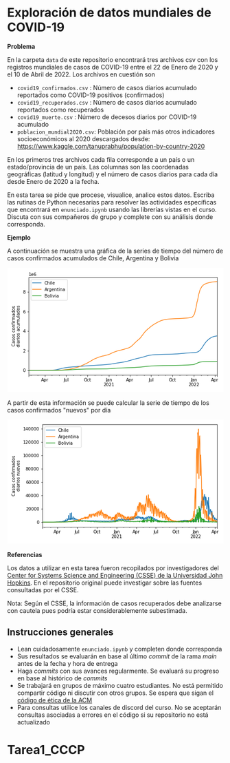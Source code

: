 # Exploración de datos mundiales de COVID-19 

**Problema**

En la carpeta `data` de este repositorio encontrará tres archivos csv con los registros mundiales de casos de COVID-19 entre el 22 de Enero de 2020 y el 10 de Abril de 2022. Los archivos en cuestión son

- `covid19_confirmados.csv` : Número de casos diarios acumulado reportados como COVID-19 positivos (confirmados)
- `covid19_recuperados.csv` : Número de casos diarios acumulado reportados como recuperados 
- `covid19_muerte.csv` : Número de decesos diarios por COVID-19 acumulado 
- `poblacion_mundial2020.csv`:  Población por país más otros indicadores socioeconómicos al 2020 descargados desde: https://www.kaggle.com/tanuprabhu/population-by-country-2020

En los primeros tres archivos cada fila corresponde a un país o un estado/provincia de un país. Las columnas son las coordenadas geográficas (latitud y longitud) y el número de casos diarios para cada día desde Enero de 2020 a la fecha. 

En esta tarea se pide que procese, visualice, analice estos datos. Escriba las rutinas de Python necesarias para resolver las actividades específicas que encontrará en `enunciado.ipynb` usando las librerías vistas en el curso. Discuta con sus compañeros de grupo y complete con su análisis donde corresponda.

**Ejemplo**

A continuación se muestra una gráfica de la series de tiempo del número de casos confirmados acumulados de Chile, Argentina y Bolivia 

![casosacumulados](images/ejemplo1.png)

A partir de esta información se puede calcular la serie de tiempo de los casos confirmados "nuevos" por día

![casosdiarios](images/ejemplo2.png)

**Referencias**

Los datos a utilizar en esta tarea fueron recopilados por investigadores del [Center for Systems Science and Engineering (CSSE) de la Universidad John Hopkins](https://github.com/CSSEGISandData/COVID-19). En el repositorio original puede investigar sobre las fuentes consultadas por el CSSE.

Nota: Según el CSSE, la información de casos recuperados debe analizarse con cautela pues podría estar considerablemente subestimada. 


## Instrucciones generales

- Lean cuidadosamente `enunciado.ipynb` y completen donde corresponda
- Sus resultados se evaluarán en base al último *commit* de la rama *main* antes de la fecha y hora de entrega
- Haga *commits* con sus avances regularmente. Se evaluará su progreso en base al histórico de *commits*
- Se trabajará en grupos de máximo cuatro estudiantes. No está permitido compartir código ni discutir con otros grupos. Se espera que sigan el [código de ética de la ACM](https://www.acm.org/code-of-ethics)
- Para consultas utilice los canales de discord del curso. No se aceptarán consultas asociadas a errores en el código si su repositorio no está actualizado


# Tarea1_CCCP
